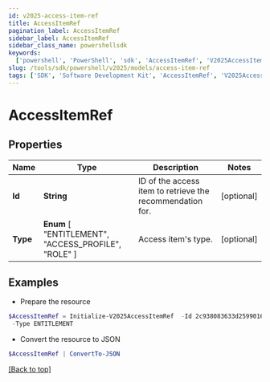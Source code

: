 ```yaml
---
id: v2025-access-item-ref
title: AccessItemRef
pagination_label: AccessItemRef
sidebar_label: AccessItemRef
sidebar_class_name: powershellsdk
keywords:
  ['powershell', 'PowerShell', 'sdk', 'AccessItemRef', 'V2025AccessItemRef']
slug: /tools/sdk/powershell/v2025/models/access-item-ref
tags: ['SDK', 'Software Development Kit', 'AccessItemRef', 'V2025AccessItemRef']
---
```


# AccessItemRef

## Properties

| Name | Type | Description | Notes |
| --- | --- | --- | --- |
| **Id** | **String** | ID of the access item to retrieve the recommendation for. | [optional] |
| **Type** | **Enum** [ "ENTITLEMENT", "ACCESS_PROFILE", "ROLE" ] | Access item's type. | [optional] |

## Examples

- Prepare the resource

```powershell
$AccessItemRef = Initialize-V2025AccessItemRef  -Id 2c938083633d259901633d2623ec0375 `
 -Type ENTITLEMENT
```

- Convert the resource to JSON

```powershell
$AccessItemRef | ConvertTo-JSON
```

[[Back to top]](#)
